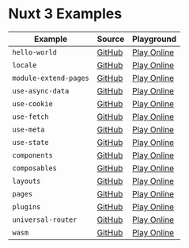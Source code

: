 # Nuxt 3 Examples

| Example | Source | Playground |
|---|---|---|
| `hello-world` | [GitHub](https://github.com/nuxt/framework/tree/main/examples/hello-world) | [Play Online](https://stackblitz.com/github/nuxt/framework/tree/main/examples/hello-world?file=app.vue&terminal=dev) |
| `locale` | [GitHub](https://github.com/nuxt/framework/tree/main/examples/locale) | [Play Online](https://stackblitz.com/github/nuxt/framework/tree/main/examples/locale?file=app.vue&terminal=dev) |
| `module-extend-pages` | [GitHub](https://github.com/nuxt/framework/tree/main/examples/module-extend-pages) | [Play Online](https://stackblitz.com/github/nuxt/framework/tree/main/examples/module-extend-pages?file=app.vue&terminal=dev) |
| `use-async-data` | [GitHub](https://github.com/nuxt/framework/tree/main/examples/use-async-data) | [Play Online](https://stackblitz.com/github/nuxt/framework/tree/main/examples/use-async-data?file=app.vue&terminal=dev) |
| `use-cookie` | [GitHub](https://github.com/nuxt/framework/tree/main/examples/use-cookie) | [Play Online](https://stackblitz.com/github/nuxt/framework/tree/main/examples/use-cookie?file=app.vue&terminal=dev) |
| `use-fetch` | [GitHub](https://github.com/nuxt/framework/tree/main/examples/use-fetch) | [Play Online](https://stackblitz.com/github/nuxt/framework/tree/main/examples/use-fetch?file=app.vue&terminal=dev) |
| `use-meta` | [GitHub](https://github.com/nuxt/framework/tree/main/examples/use-meta) | [Play Online](https://stackblitz.com/github/nuxt/framework/tree/main/examples/use-meta?file=app.vue&terminal=dev) |
| `use-state` | [GitHub](https://github.com/nuxt/framework/tree/main/examples/use-state) | [Play Online](https://stackblitz.com/github/nuxt/framework/tree/main/examples/use-state?file=app.vue&terminal=dev) |
| `components` | [GitHub](https://github.com/nuxt/framework/tree/main/examples/components) | [Play Online](https://stackblitz.com/github/nuxt/framework/tree/main/examples/components?file=app.vue&terminal=dev) |
| `composables` | [GitHub](https://github.com/nuxt/framework/tree/main/examples/composables) | [Play Online](https://stackblitz.com/github/nuxt/framework/tree/main/examples/composables?file=app.vue&terminal=dev) |
| `layouts` | [GitHub](https://github.com/nuxt/framework/tree/main/examples/layouts) | [Play Online](https://stackblitz.com/github/nuxt/framework/tree/main/examples/layouts?file=app.vue&terminal=dev) |
| `pages` | [GitHub](https://github.com/nuxt/framework/tree/main/examples/pages) | [Play Online](https://stackblitz.com/github/nuxt/framework/tree/main/examples/pages?file=app.vue&terminal=dev) |
| `plugins` | [GitHub](https://github.com/nuxt/framework/tree/main/examples/plugins) | [Play Online](https://stackblitz.com/github/nuxt/framework/tree/main/examples/plugins?file=app.vue&terminal=dev) |
| `universal-router` | [GitHub](https://github.com/nuxt/framework/tree/main/examples/universal-router) | [Play Online](https://stackblitz.com/github/nuxt/framework/tree/main/examples/universal-router?file=app.vue&terminal=dev) |
| `wasm` | [GitHub](https://github.com/nuxt/framework/tree/main/examples/wasm) | [Play Online](https://stackblitz.com/github/nuxt/framework/tree/main/examples/wasm?file=app.vue&terminal=dev) |
